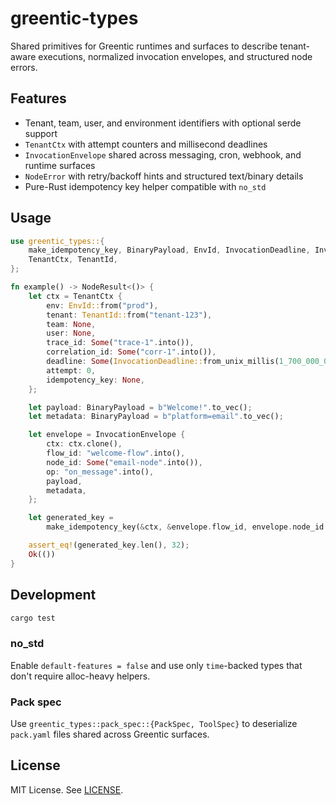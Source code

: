 # greentic-types

Shared primitives for Greentic runtimes and surfaces to describe tenant-aware executions, normalized invocation envelopes, and structured node errors.

## Features
- Tenant, team, user, and environment identifiers with optional serde support
- `TenantCtx` with attempt counters and millisecond deadlines
- `InvocationEnvelope` shared across messaging, cron, webhook, and runtime surfaces
- `NodeError` with retry/backoff hints and structured text/binary details
- Pure-Rust idempotency key helper compatible with `no_std`

## Usage
```rust
use greentic_types::{
    make_idempotency_key, BinaryPayload, EnvId, InvocationDeadline, InvocationEnvelope, NodeResult,
    TenantCtx, TenantId,
};

fn example() -> NodeResult<()> {
    let ctx = TenantCtx {
        env: EnvId::from("prod"),
        tenant: TenantId::from("tenant-123"),
        team: None,
        user: None,
        trace_id: Some("trace-1".into()),
        correlation_id: Some("corr-1".into()),
        deadline: Some(InvocationDeadline::from_unix_millis(1_700_000_000_000)),
        attempt: 0,
        idempotency_key: None,
    };

    let payload: BinaryPayload = b"Welcome!".to_vec();
    let metadata: BinaryPayload = b"platform=email".to_vec();

    let envelope = InvocationEnvelope {
        ctx: ctx.clone(),
        flow_id: "welcome-flow".into(),
        node_id: Some("email-node".into()),
        op: "on_message".into(),
        payload,
        metadata,
    };

    let generated_key =
        make_idempotency_key(&ctx, &envelope.flow_id, envelope.node_id.as_deref(), None);

    assert_eq!(generated_key.len(), 32);
    Ok(())
}
```

## Development
```bash
cargo test
```

### no_std
Enable `default-features = false` and use only `time`-backed types that don't require alloc-heavy helpers.

### Pack spec
Use `greentic_types::pack_spec::{PackSpec, ToolSpec}` to deserialize `pack.yaml` files shared across Greentic surfaces.

## License
MIT License. See [LICENSE](LICENSE).

